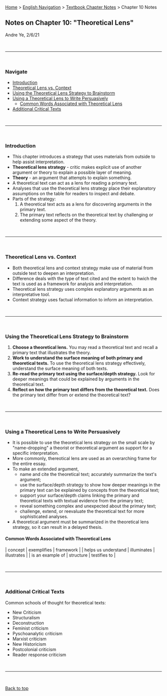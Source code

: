 [Home](https://andre-ye.github.io) > [English Navigation](https://andre-ye.github.io/english/english_navigation) > [Textbook Chapter Notes](https://andre-ye.github.io/english/english_navigation#textbook-chapter-notes) > Chapter 10 Notes

## Notes on Chapter 10: "Theoretical Lens"
Andre Ye, 2/6/21

<br>

---

<br>

### Navigate
* [Introduction](#introduction)
* [Theoretical Lens vs. Context](#theoretical-lens-vs-context)
* [Using the Theoretical Lens Strategy to Brainstorm](#using-the-theoretical-lens-strategy-to-brainstorm)
* [Using a Theoretical Lens to Write Persuasively](#using-a-theoretical-lens-to-write-persuasively)
  + [Common Words Associated with Theoretical Lens](#common-words-associated-with-theoretical-lens)
* [Additional Critical Texts](#additional-critical-texts)
  
<br>

---

<br>

### Introduction
- This chapter introduces a strategy that uses materials from outside to help assist interpretation.
- **Theoretical lens strategy** - critic makes explicit use of another argument or theory to explain a possible layer of meaning.
- **Theory** - an argument that attempts to explain something.
- A theoretical text can act as a lens for reading a primary text.
- Analyses that use the theoretical lens strategy place their explanatory assumptions on the table for readers to inspect and debate.
- Parts of the strategy:
  1. A theoretical text acts as a lens for discovering arguments in the primary text.
  2. The primary text reflects on the theoretical text by challenging or extending some aspect of the theory.

<br>

---

<br>

### Theoretical Lens vs. Context
- Both theoretical lens and context strategy make use of material from outside text to deepen an interpretation.
- Difference deals with the type of text cited and the extent to hwich the text is used as a framework for analysis and interpretation.
- Theoretical lens strategy uses complex explanatory arguments as an interpretative tool.
- Context strategy uses factual information to inform an interpretation.

<br>

---

<br>

### Using the Theoretical Lens Strategy to Brainstorm
1. **Choose a theoretical lens.** You may read a theoretical text and recall a primary text that illustrates the theory.
2. **Work to understand the surface meaning of both primary and theoretical texts.** To use the theoretical lens strategy effectively, understand the surface meaning of both texts.
3. **Re-read the primary text using the surface/depth strategy.** Look for deeper meanings that could be explained by arguments in the theoretical text.
4. **Reflect on how the primary text differs from the theoretical text.** Does the primary text differ from or extend the theoretical text?

<br>

---

<br>

### Using a Theoretical Lens to Write Persuasively
- It is possible to use the theoretical lens strategy on the small scale by "name-dropping" a theorist or theoretical argument as support for a specific interpretation.
- More commonly, thereotical lens are used as an overarching frame for the entire essay.
- To make an extended argument, 
  - name and cite the theoretical text; accurately summarize the text's argument;
  - use the surface/depth strategy to show how deeper meanings in the primary text can be explained by concepts from the theoretical text;
  - support your surface/depth claims linking the primary and theoretical texts with textual evidence from the primary text;
  - reveal something complex and unexpected about the primary text;
  - challenge, extend, or reevaluate the theoretical text for more sophisticated analyses.
- A theoretical argument must be summarized in the theoretical lens strategy, so it can result in a delayed thesis.

#### Common Words Associated with Theoretical Lens

| concept | exemplifies | framework |
| helps us understand | illuminates | illustrates |
| is an example of | structure | testifies to |

<br>

---

<br>

### Additional Critical Texts
Common schools of thought for theoretical texts:
- New Criticism
- Structuralism
- Deconstruction
- Feminist criticism
- Pyschoanalytic criticism
- Marxist criticism
- New Historicism
- Postcolonial criticism
- Reader response criticism

<br>

---

<br>

[Back to top](#)
